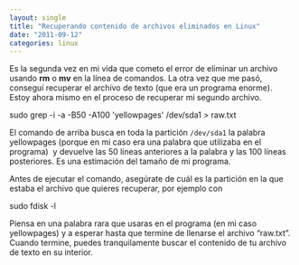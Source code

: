 ```yaml
---
layout: single
title: "Recuperando contenido de archivos eliminados en Linux"
date: "2011-09-12"
categories: linux
---
```


Es la segunda vez en mi vida que cometo el error de eliminar un archivo usando **rm** o **mv** en la línea de comandos. La otra vez que me pasó, conseguí recuperar el archivo de texto (que era un programa enorme). Estoy ahora mismo en el proceso de recuperar mi segundo archivo.

sudo grep -i -a -B50 -A100 'yellowpages' /dev/sda1 > raw.txt

El comando de arriba busca en toda la partición `/dev/sda1` la palabra yellowpages (porque en mi caso era una palabra que utilizaba en el programa)  y devuelve las 50 líneas anteriores a la palabra y las 100 líneas posteriores. Es una estimación del tamaño de mi programa.

Antes de ejecutar el comando, asegúrate de cuál es la partición en la que estaba el archivo que quieres recuperar, por ejemplo con

sudo fdisk -l

Piensa en una palabra rara que usaras en el programa (en mi caso yellowpages) y a esperar hasta que termine de llenarse el archivo “raw.txt”. Cuando termine, puedes tranquilamente buscar el contenido de tu archivo de texto en su interior.
